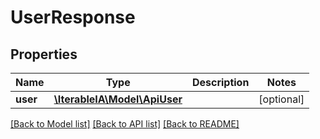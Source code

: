 # UserResponse

## Properties
Name | Type | Description | Notes
------------ | ------------- | ------------- | -------------
**user** | [**\IterableIA\Model\ApiUser**](ApiUser.md) |  | [optional] 

[[Back to Model list]](../../README.md#documentation-for-models) [[Back to API list]](../../README.md#documentation-for-api-endpoints) [[Back to README]](../../README.md)

